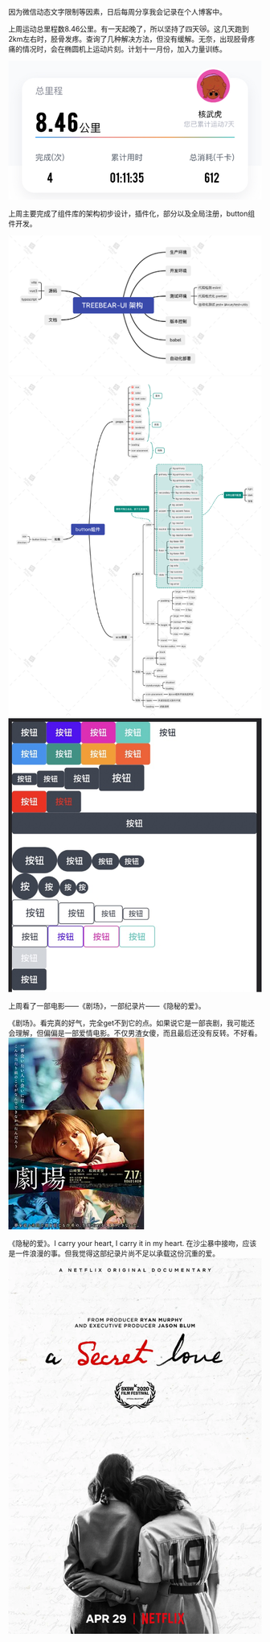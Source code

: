 因为微信动态文字限制等因素，日后每周分享我会记录在个人博客中。

上周运动总里程数8.46公里。有一天起晚了，所以坚持了四天😿。这几天跑到2km左右时，胫骨发疼。查询了几种解决方法，但没有缓解。无奈，出现胫骨疼痛的情况时，会在椭圆机上运动片刻。计划十一月份，加入力量训练。

![运动数据](./1018_1024_1.jpeg)

上周主要完成了组件库的架构初步设计，插件化，部分以及全局注册，button组件开发。

![treebear-ui架构sheji](./TREEBEAR-UI架构.png)
![button组件](./button组件.png)
![button](./button.jpg)

上周看了一部电影——《剧场》，一部纪录片——《隐秘的爱》。

《剧场》。看完真的好气，完全get不到它的点。如果说它是一部丧剧，我可能还会理解，但偏偏是一部爱情电影。不仅男渣女傻，而且最后还没有反转。不好看。
![juchang](./juchang.png)

《隐秘的爱》。I carry your heart, I carry it in my heart. 在沙尘暴中接吻，应该是一件浪漫的事。但我觉得这部纪录片尚不足以承载这份沉重的爱。
![A Secret Love](./aSecretLove.png)